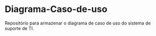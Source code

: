 # Diagrama-Caso-de-uso
Repositório para armazenar o diagrama de caso de uso do sistema de suporte de TI.
